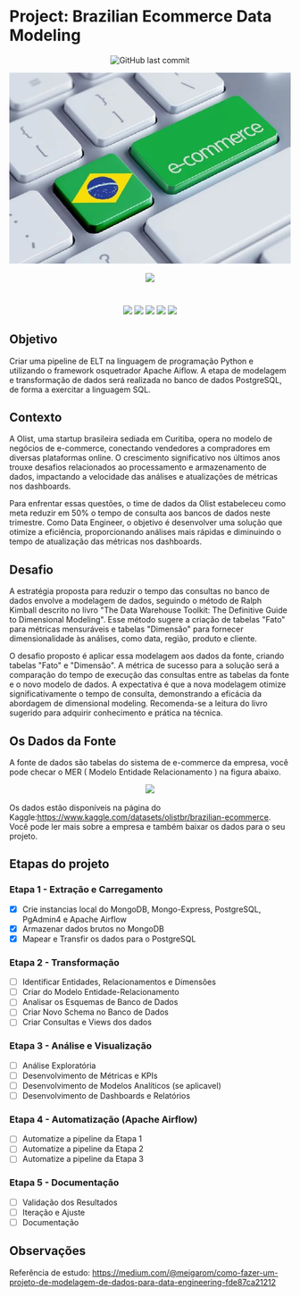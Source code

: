 # Project: Brazilian Ecommerce Data Modeling

<p align="center">
<img alt="GitHub last commit" src="https://img.shields.io/github/last-commit/rafaelladuarte/brazilian_ecommerce_data_modeling?style=plastic">
</p>

<p align="center">
<img src="docs/images/ecommerce-brazil.jpg"/>
</p>

<p align="center">
<img src="https://img.shields.io/static/v1?label=Status&message=DESENVOLVIMENTO&color=yellow&style=for-the-badge"/>
</p>

#

<p align="center">
    <img src="https://img.shields.io/badge/python-3670A0?style=for-the-badgeL" />
    <img src="https://img.shields.io/badge/MongoDB-%234ea94b.svg?style=for-the-badgel" />
    <img src="https://img.shields.io/badge/PostgreSQL-%23316192.svg?style=for-the-badgel"/>
    <img src="https://img.shields.io/badge/sqlAlchemy-F16061?style=for-the-badgel">
	<img src="https://img.shields.io/badge/docker-%230db7ed.svg?style=for-the-badgeL"/>
</p>

## Objetivo

Criar uma pipeline de ELT na linguagem de programação Python e utilizando o framework osquetrador Apache Aiflow. A etapa de modelagem e transformação de dados será realizada no banco de dados PostgreSQL, de forma a exercitar a linguagem SQL.

## Contexto

A Olist, uma startup brasileira sediada em Curitiba, opera no modelo de negócios de e-commerce, conectando vendedores a compradores em diversas plataformas online. O crescimento significativo nos últimos anos trouxe desafios relacionados ao processamento e armazenamento de dados, impactando a velocidade das análises e atualizações de métricas nos dashboards.

Para enfrentar essas questões, o time de dados da Olist estabeleceu como meta reduzir em 50% o tempo de consulta aos bancos de dados neste trimestre. Como Data Engineer, o objetivo é desenvolver uma solução que otimize a eficiência, proporcionando análises mais rápidas e diminuindo o tempo de atualização das métricas nos dashboards.

## Desafio

A estratégia proposta para reduzir o tempo das consultas no banco de dados envolve a modelagem de dados, seguindo o método de Ralph Kimball descrito no livro "The Data Warehouse Toolkit: The Definitive Guide to Dimensional Modeling". Esse método sugere a criação de tabelas "Fato" para métricas mensuráveis e tabelas "Dimensão" para fornecer dimensionalidade às análises, como data, região, produto e cliente.

O desafio proposto é aplicar essa modelagem aos dados da fonte, criando tabelas "Fato" e "Dimensão". A métrica de sucesso para a solução será a comparação do tempo de execução das consultas entre as tabelas da fonte e o novo modelo de dados. A expectativa é que a nova modelagem otimize significativamente o tempo de consulta, demonstrando a eficácia da abordagem de dimensional modeling. Recomenda-se a leitura do livro sugerido para adquirir conhecimento e prática na técnica.

## Os Dados da Fonte

A fonte de dados são tabelas do sistema de e-commerce da empresa, você pode checar o MER ( Modelo Entidade Relacionamento ) na figura abaixo.

<p align="center">
<img src="images/olist_raw.png"/>
</p>

Os dados estão disponíveis na página do Kaggle:https://www.kaggle.com/datasets/olistbr/brazilian-ecommerce. Você pode ler mais sobre a empresa e também baixar os dados para o seu projeto.

## Etapas do projeto

### Etapa 1 - Extração e Carregamento
- [x] Crie instancias local do MongoDB, Mongo-Express, PostgreSQL, PgAdmin4 e Apache Airflow
- [x] Armazenar dados brutos no MongoDB
- [x] Mapear e Transfir os dados para o PostgreSQL
      
### Etapa 2 - Transformação
- [ ] Identificar Entidades, Relacionamentos e Dimensões
- [ ] Criar do Modelo Entidade-Relacionamento
- [ ] Analisar os Esquemas de Banco de Dados
- [ ] Criar Novo Schema no Banco de Dados
- [ ] Criar Consultas e Views dos dados
      
### Etapa 3 - Análise e Visualização
- [ ] Análise Exploratória
- [ ] Desenvolvimento de Métricas e KPIs
- [ ] Desenvolvimento de Modelos Analíticos (se aplicavel)
- [ ] Desenvolvimento de Dashboards e Relatórios
      
### Etapa 4 - Automatização (Apache Airflow)
- [ ] Automatize a pipeline da Etapa 1
- [ ] Automatize a pipeline da Etapa 2
- [ ] Automatize a pipeline da Etapa 3
      
### Etapa 5 - Documentação
- [ ] Validação dos Resultados
- [ ] Iteração e Ajuste
- [ ] Documentação

## Observações 

Referência de estudo: https://medium.com/@meigarom/como-fazer-um-projeto-de-modelagem-de-dados-para-data-engineering-fde87ca21212


